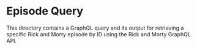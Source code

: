 # Episode Query

This directory contains a GraphQL query and its output for retrieving a specific Rick and Morty episode by ID using the Rick and Morty GraphQL API.